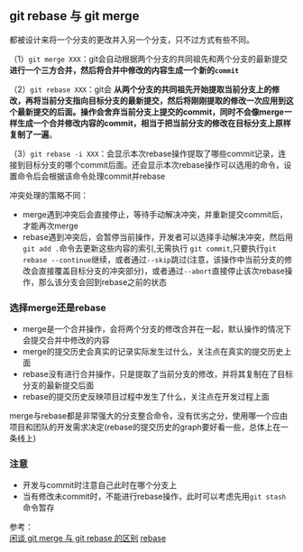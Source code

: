 ## git rebase 与 git merge
都被设计来将一个分支的更改并入另一个分支，只不过方式有些不同。

（1）`git merge XXX`：git会自动根据两个分支的共同祖先和两个分支的最新提交 **进行一个三方合并，然后将合并中修改的内容生成一个新的`commit`**  

（2）`git rebase XXX`：git会 **从两个分支的共同祖先开始提取当前分支上的修改，再将当前分支指向目标分支的最新提交，然后将刚刚提取的修改一次应用到这个最新提交的后面。操作会舍弃当前分支上提交的commit，同时不会像merge一样生成一个合并修改内容的commit，相当于把当前分支的修改在目标分支上原样复制了一遍**。  
   
（3）`git rebase -i XXX`：会显示本次rebase操作提取了哪些commit记录，连接到目标分支的哪个commit后面。还会显示本次rebase操作可以选用的命令，设置命令后会根据该命令处理commit并rebase   

冲突处理的策略不同：  
* merge遇到冲突后会直接停止，等待手动解决冲突，并重新提交commit后，才能再次merge  
* rebase遇到冲突后，会暂停当前操作，开发者可以选择手动解决冲突，然后用`git add .`命令去更新这些内容的索引,无需执行 `git commit`,只要执行`git rebase --continue`继续，或者通过`--skip`跳过(注意，该操作中当前分支的修改会直接覆盖目标分支的冲突部分)，或者通过`--abort`直接停止该次rebase操作，那么该分支会回到rebase之前的状态      

### 选择merge还是rebase  
* merge是一个合并操作，会将两个分支的修改合并在一起，默认操作的情况下会提交合并中修改的内容   
* merge的提交历史会真实的记录实际发生过什么，关注点在真实的提交历史上面   
* rebase没有进行合并操作，只是提取了当前分支的修改，并将其复制在了目标分支的最新提交后面   
* rebase的提交历史反映项目过程中发生了什么，关注点在开发过程上面   
  
merge与rebase都是非常强大的分支整合命令，没有优劣之分，使用哪一个应由项目和团队的开发需求决定(rebase的提交历史的graph要好看一些，总体上在一条线上)   

### 注意
* 开发与commit时注意自己此时在哪个分支上  
* 当有修改未commit时，不能进行rebase操作，此时可以考虑先用`git stash`命令暂存   
  
参考：   
[闲谈 git merge 与 git rebase 的区别](https://www.jianshu.com/p/c17472d704a0)
[rebase](http://gitbook.liuhui998.com/4_2.html)
